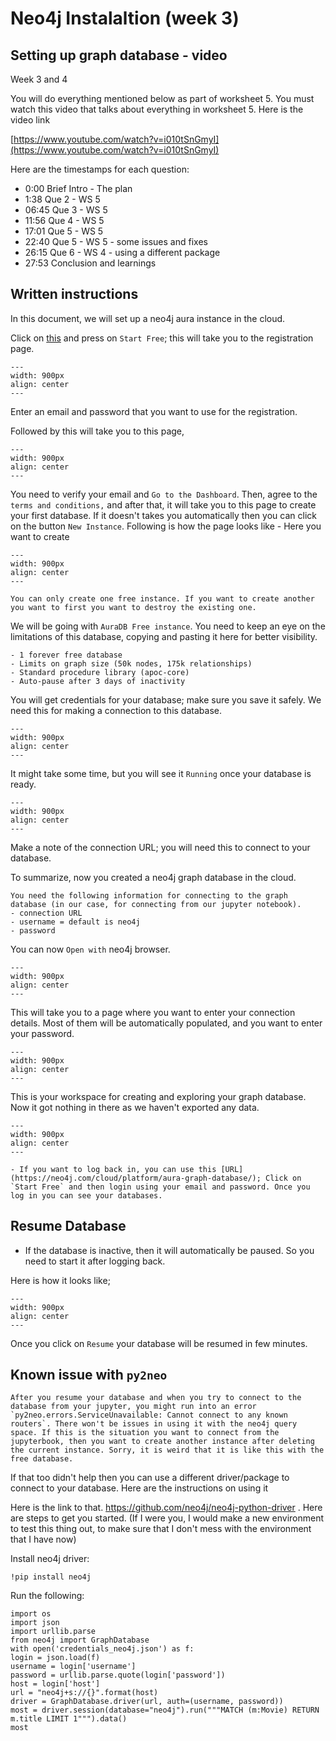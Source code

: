 # Neo4j Instalaltion (week 3)

## Setting up graph database - video

Week 3 and 4

You will do everything mentioned below as part of worksheet 5. You must watch this video that talks about everything in worksheet 5. Here is the video link 

[https://www.youtube.com/watch?v=i010tSnGmyI](https://www.youtube.com/watch?v=i010tSnGmyI)

Here are the timestamps for each question:

- 0:00 Brief Intro - The plan 
- 1:38 Que 2 - WS 5
- 06:45 Que 3 - WS 5
- 11:56 Que 4 - WS 5
- 17:01 Que 5 - WS 5
- 22:40 Que 5 - WS 5 - some issues and fixes
- 26:15 Que 6 - WS 4 - using a different package
- 27:53 Conclusion and learnings

## Written instructions

In this document, we will set up a neo4j aura instance in the cloud.

Click on [this](https://neo4j.com/cloud/aura/?ref=get-started-dropdown-cta) and press on `Start Free`; this will take you to the registration page.

```{figure} img/register.png
---
width: 900px
align: center
---
```

Enter an email and password that you want to use for the registration.


Followed by this will take you to this page, 

```{figure} img/verifyemail.png
---
width: 900px
align: center
---
```

You need to verify your email and `Go to the Dashboard`. Then, agree to the `terms and conditions,` and after that, it will take you to this page to create your first database. If it doesn't takes you automatically then you can click on the button `New Instance`. Following is how the page looks like - Here you want to create 

```{figure} img/emptyinstance.png
---
width: 900px
align: center
---
```

```{note}
You can only create one free instance. If you want to create another you want to first you want to destroy the existing one.
```
We will be going with `AuraDB Free instance`. You need to keep an eye on the limitations of this database, copying and pasting it here for better visibility.

```{important}
- 1 forever free database
- Limits on graph size (50k nodes, 175k relationships)
- Standard procedure library (apoc-core)
- Auto-pause after 3 days of inactivity
```

You will get credentials for your database; make sure you save it safely. We need this for making a connection to this database.

```{figure} img/credentials.png
---
width: 900px
align: center
---
```

It might take some time, but you will see it `Running` once your database is ready. 

```{figure} img/settingup.png
---
width: 900px
align: center
---
```

Make a note of the connection URL; you will need this to connect to your database.

To summarize, now you created a neo4j graph database in the cloud. 


```{important}
You need the following information for connecting to the graph database (in our case, for connecting from our jupyter notebook).
- connection URL
- username = default is neo4j
- password
```

You can now `Open with` neo4j browser. 

```{figure} img/query.png
---
width: 900px
align: center
---
```

This will take you to a page where you want to enter your connection details. Most of them will be automatically populated, and you want to enter your password.

```{figure} img/finalconnect.png
---
width: 900px
align: center
---
```

This is your workspace for creating and exploring your graph database. Now it got nothing in there as we haven't exported any data.

```{figure} img/nowconnected.png
---
width: 900px
align: center
---
```

```{note}
- If you want to log back in, you can use this [URL](https://neo4j.com/cloud/platform/aura-graph-database/); Click on `Start Free` and then login using your email and password. Once you log in you can see your databases.
```

## Resume Database

- If the database is inactive, then it will automatically be paused. So you need to start it after logging back.

Here is how it looks like;

```{figure} img/neo4jresume.png
---
width: 900px
align: center
---
```

Once you click on `Resume` your database will be resumed in few minutes. 

## Known issue with `py2neo`

```{warning}
After you resume your database and when you try to connect to the database from your jupyter, you might run into an error `py2neo.errors.ServiceUnavailable: Cannot connect to any known routers`. There won't be issues in using it with the neo4j query space. If this is the situation you want to connect from the jupyterbook, then you want to create another instance after deleting the current instance. Sorry, it is weird that it is like this with the free database. 
```
If that too didn't help then you can use a different driver/package to connect to your database. Here are the instructions on using it 

Here is the link to that. https://github.com/neo4j/neo4j-python-driver . Here are steps to get you started. (If I were you, I would make a new environment to test this thing out, to make sure that I don't mess with the environment that I have now)

Install neo4j driver:

```
!pip install neo4j
```

Run the following:

```
import os
import json
import urllib.parse
from neo4j import GraphDatabase
with open('credentials_neo4j.json') as f:
login = json.load(f)
username = login['username']
password = urllib.parse.quote(login['password'])
host = login['host']
url = "neo4j+s://{}".format(host)
driver = GraphDatabase.driver(url, auth=(username, password))
most = driver.session(database="neo4j").run("""MATCH (m:Movie) RETURN m.title LIMIT 1""").data()
most
```